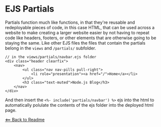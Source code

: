# EJS Partials

Partials function much like functions, in that they're reusable and redeployable pieces of code, in this case HTML, that can be used across a website to make creating a larger website easier by not having to repeat code like headers, footers, or other elements that are otherwise going to be staying the same. Like other EJS files the files that contain the partials belong in the `views` and `/partials/` subfolder.

```JS
// in the views/partials/navbar.ejs folder
<div class="header clearfix">
    <nav>
        <ul class="nav nav-pills pull-right">
            <li role="presentation"><a href="/">Home</a></li>
        </ul>
        <h3 class="text-muted">Node.js Blog</h3>
    </nav>
</div>
```

And then insert the `<%- include('partials/navbar') %>` ejs into the html to automatically polulate the contents of the ejs folder into the deployed html page.

[<== Back to Readme](README.md)
